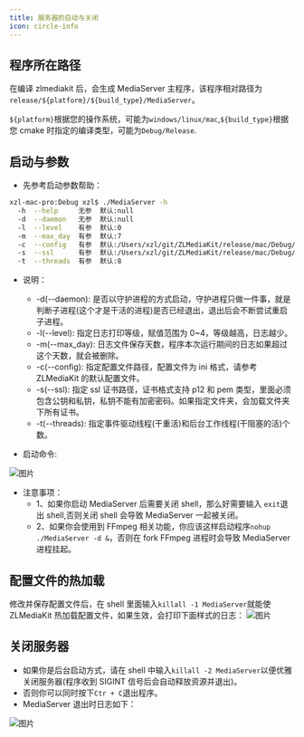 ```yaml
---
title: 服务器的启动与关闭
icon: circle-info
---
```


## 程序所在路径

在编译 zlmediakit 后，会生成 MediaServer 主程序，该程序相对路径为`release/${platform}/${build_type}/MediaServer`。

`${platform}`根据您的操作系统，可能为`windows/linux/mac`,`${build_type}`根据您 cmake 时指定的编译类型，可能为`Debug/Release`.

## 启动与参数

- 先参考启动参数帮助：

```bash
xzl-mac-pro:Debug xzl$ ./MediaServer -h
  -h  --help     无参  默认:null                                                    选填  打印此信息
  -d  --daemon   无参  默认:null                                                    选填  是否以Daemon方式启动
  -l  --level    有参  默认:0                                                       选填  日志等级,LTrace~LError(0~4)
  -m  --max_day  有参  默认:7                                                       选填  日志最多保存天数
  -c  --config   有参  默认:/Users/xzl/git/ZLMediaKit/release/mac/Debug/config.ini  选填  配置文件路径
  -s  --ssl      有参  默认:/Users/xzl/git/ZLMediaKit/release/mac/Debug/ssl.p12     选填  ssl证书文件或文件夹,支持p12/pem类型
  -t  --threads  有参  默认:8                                                       选填  启动事件触发线程数
```

- 说明：

  - -d(--daemon): 是否以守护进程的方式启动，守护进程只做一件事，就是判断子进程(这个才是干活的进程)是否已经退出，退出后会不断尝试重启子进程。
  - -l(--level): 指定日志打印等级，赋值范围为 0~4，等级越高，日志越少。
  - -m(--max_day): 日志文件保存天数，程序本次运行期间的日志如果超过这个天数，就会被删除。
  - -c(--config): 指定配置文件路径，配置文件为 ini 格式，请参考 ZLMediaKit 的默认配置文件。
  - -s(--ssl): 指定 ssl 证书路径，证书格式支持 p12 和 pem 类型，里面必须包含公钥和私钥，私钥不能有加密密码。如果指定文件夹，会加载文件夹下所有证书。
  - -t(--threads): 指定事件驱动线程(干重活)和后台工作线程(干阻塞的活)个数。

- 启动命令:

![图片](/images/start_server_1.png)

- 注意事项：
  - 1、如果你启动 MediaServer 后需要关闭 shell，那么好需要输入 `exit`退出 shell,否则关闭 shell 会导致 MediaServer 一起被关闭。
  - 2、如果你会使用到 FFmpeg 相关功能，你应该这样启动程序`nohup ./MediaServer -d &`，否则在 fork FFmpeg 进程时会导致 MediaServer 进程挂起。

## 配置文件的热加载

修改并保存配置文件后，在 shell 里面输入`killall -1 MediaServer`就能使 ZLMediaKit 热加载配置文件，如果生效，会打印下面样式的日志：
![图片](/images/start_server_2.png)

## 关闭服务器

- 如果你是后台启动方式，请在 shell 中输入`killall -2 MediaServer`以便优雅关闭服务器(程序收到 SIGINT 信号后会自动释放资源并退出)。
- 否则你可以同时按下`Ctr + C`退出程序。
- MediaServer 退出时日志如下：

![图片](/images/start_server_3.png)
